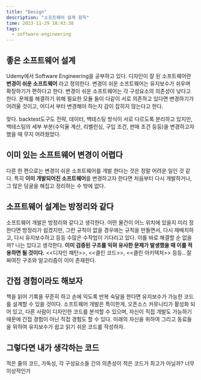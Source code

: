 ```yaml
---
title: "Design"
description: "소프트웨어 설계 원칙"
time: 2023-11-29 18:43:38
tags:
  - software-engineering
---
```


## 좋은 소프트웨어 설계

Udemy에서 Software Engineering을 공부하고 있다. 디자인이 잘 된 소프트웨어란 **변경이 쉬운 소프트웨어** 라고 정의한다. 변경이 쉬운 소프트웨어는 유지보수가 쉬우며 확장하기가 편하다고 한다. 변경이 쉬운 소프트웨어는 각 구성요소의 의존성이 낮다고 한다. 문제를 해결하기 위해 필요한 모듈 들이 다같이 서로 의존하고 있다면 변경하기가 어려울 것이고, 어디서 부터 변경해야 하는지 감이 잡히지 않는다고 한다.

맞다. backtest도구도 전략, 데이터, 백테스팅 방식이 서로 다르도록 분리하고 있지만, 백테스팅의 세부 부분(수익율 계산, 리벨런싱, 구입 조건, 판매 조건 등등)을 변경하고자 했을 때 무지 어려웠었다. 

## 이미 있는 소프트웨어 변경이 어렵다

다른 한 편으로는 변경이 쉬운 소프트웨어를 개발 한다는 것은 정말 어려운 일인 것 같다. 특히 **이미 개발되어진 소프트웨어**를 변경하고자 한다면 처음부터 다시 개발하거나, 그 많은 덩굴을 해집고 정리하는 수 밖에 없다.

## 소프트웨어 설계는 방정리와 같다

소프트웨어 개발은 방정리와 같다고 생각한다. 어떤 물건이 어느 위치에 있을지 미리 정한다면 방정리가 쉽겠지만, 그런 규칙이 없을 경우에는 규칙을 만들면서, 다시 재배치하고, 다시 유지보수하고 등등 수많은 수작업이 기다리고 있다. 이를 바로 해결할 순 없을까? 나는 있다고 생각한다.
**이미 검증된 구조를 익혀 유사한 문제가 발생했을 때 이를 적용하면 될 것이다.** <<디자인 패턴>>, <<클린 코드>>, <<클린 아키텍처>> 등등.. 잘 짜여진 구조와 알고리즘이 이미 존재한다.

## 간접 경험이라도 해보자

책을 읽어 기록을 꾸준히 하고 손에 익도록 반복 숙달을 한다면 유지보수가 가능한 코드를 설계할 수 있을 것이다. 소프트웨어 개발은 특이한게, 오픈소스 커뮤니티가 활성화 되어 있고, 다른 사람이 디자인한 코드를 분석할 수 있으며, 자신이 직접 개발도 가능하기 때문에 간접 경험이 아닌 직접 경험도 할 수 있다. 미래의 자신을 위하여 그리고 동료들을 위하여 유지보수가 쉽고 읽기 쉬운 코드를 작성하자.

## 그렇다면 내가 생각하는 코드

적은 줄의 코드, 가독성, 각 구성요소들 간의 의존성이 적은 코드가 최고가 아닐까? 너무 이상적인가 


